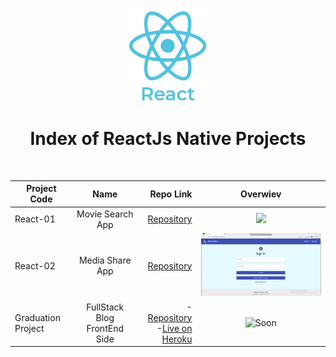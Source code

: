 <p align="center">
  <img src="logo_react.png" height="150" >
</p>

<h1 align="center">
  Index of ReactJs Native Projects
</h1>
<br />

| Project Code        | Name           | Repo Link  | Overwiev  |
| ------------------- |:--------------:| ----------:| :--------: |
| React-01           | Movie Search App | [Repository](https://github.com/raymondaksu/Project-020-Movie-Search-App-React-01)  | <img src="https://github.com/raymondaksu/Project-020-Movie-Search-App-React-01/blob/main/MovieSearchApp.gif" > |
| React-02           | Media Share App | [Repository](https://github.com/raymondaksu/Project-021-Media-Share-App-React-02)  | <img src="https://github.com/raymondaksu/Project-021-Media-Share-App-React-02/blob/main/mediaShare.gif" > |
| Graduation Project | FullStack Blog FrontEnd Side | -[Repository](https://github.com/raymondaksu/Graduation_FrontEnd)<br/>-[Live on Heroku](https://fs-blogapp.herokuapp.com/) | <img src="img/restaurantSearchApp.gif" alt="Soon"> |
